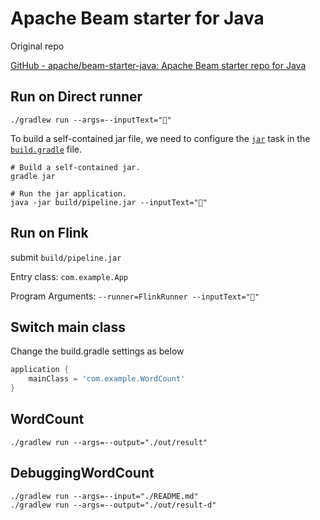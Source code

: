 # Apache Beam starter for Java

Original repo

[GitHub - apache/beam-starter-java: Apache Beam starter repo for Java](https://github.com/apache/beam-starter-java)

## Run on Direct runner

```shell
./gradlew run --args=--inputText="🎉"
```

To build a self-contained jar file, we need to configure the [`jar`](https://docs.gradle.org/current/dsl/org.gradle.api.tasks.bundling.Jar.html) task in the [`build.gradle`](build.gradle) file.

```shell
# Build a self-contained jar.
gradle jar

# Run the jar application.
java -jar build/pipeline.jar --inputText="🎉"
```

## Run on Flink

submit `build/pipeline.jar`

Entry class: `com.example.App`

Program Arguments: `--runner=FlinkRunner --inputText="🎉"`

## Switch main class

Change the build.gradle settings as below

```groovy
application {
    mainClass = 'com.example.WordCount'
}
```

## WordCount

```shell
./gradlew run --args=--output="./out/result"
```

## DebuggingWordCount

```shell
./gradlew run --args=--input="./README.md"
./gradlew run --args=--output="./out/result-d"
```
